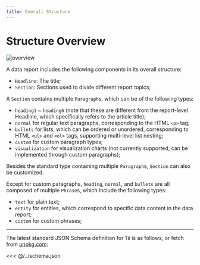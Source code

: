 ```yaml
---
title: Overall Structure
---
```


# Structure Overview

![overview](https://gw.alipayobjects.com/mdn/rms_e59602/afts/img/A*QpAmQYCQL2cAAAAAAAAAAAAAARQnAQ)

A data report includes the following components in its overall structure:

- `Headline`: The title;
- `Section`: Sections used to divide different report topics;

A `Section` contains multiple `Paragraph`s, which can be of the following types:

- `heading1` ~ `heading6` (note that these are different from the report-level Headline, which specifically refers to the article title);
- `normal` for regular text paragraphs, corresponding to the HTML `<p>` tag;
- `bullets` for lists, which can be ordered or unordered, corresponding to HTML `<ul>` and `<ol>` tags, supporting multi-level list nesting;
- `custom` for custom paragraph types;
- `visualization` for visualization charts (not currently supported, can be implemented through custom paragraphs);

Besides the standard type containing multiple `Paragraph`s, `Section` can also be customized.

Except for custom paragraphs, `heading`, `normal`, and `bullets` are all composed of multiple `Phrase`s, which include the following types:

- `text` for plain text;
- `entity` for entities, which correspond to specific data content in the data report;
- `custom` for custom phrases;

---

The latest standard JSON Schema definition for `T8` is as follows, or fetch from [unpkg.com](http://unpkg.com/@antv/t8/dist/schema.json):

<<< @/../schema.json
